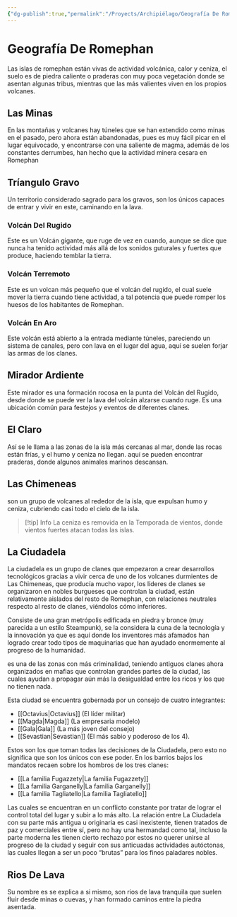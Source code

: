 ```yaml
---
{"dg-publish":true,"permalink":"/Proyects/Archipiélago/Geografía De Romephan/","title":"Geografía De Romephan","created":"Tuesday, 2023-10-24, 10:26:06 am","updated":"Tuesday, 2023-10-24, 12:22:44 pm"}
---
```



# Geografía De Romephan

Las islas de romephan están vivas de actividad volcánica, calor y ceniza, el suelo es de piedra caliente o praderas con muy poca vegetación donde se asentan algunas tribus, mientras que las más valientes viven en los propios volcanes. 

## Las Minas

En las montañas y volcanes hay túneles que se han extendido como minas en el pasado, pero ahora están abandonadas, pues es muy fácil picar en el lugar equivocado, y encontrarse con una saliente de magma, además de los constantes derrumbes, han hecho que la actividad minera cesara en Romephan

## Tríangulo Gravo

Un territorio considerado sagrado para los gravos, son los únicos capaces de entrar y vivir en este, caminando en la lava.

### Volcán Del Rugido

Este es un Volcán gigante, que ruge de vez en cuando, aunque se dice que nunca ha tenido actividad más allá de los sonidos guturales y fuertes que produce, haciendo temblar la tierra.

### Volcán Terremoto

Este es un volcan más pequeño que el volcán del rugido, el cual suele mover la tierra cuando tiene actividad, a tal potencia que puede romper los huesos de los habitantes de Romephan.

### Volcán En Aro

Este volcán está abierto a la entrada mediante túneles, pareciendo un sistema de canales, pero con lava en el lugar del agua, aquí se suelen forjar las armas de los clanes.

## Mirador Ardiente

Este mirador es una formación rocosa en la punta del Volcán del Rugido, desde donde se puede ver la lava del volcán alzarse cuando ruge. Es una ubicación común para festejos y eventos de diferentes clanes.

## El Claro

Así se le llama a las zonas de la isla más cercanas al mar, donde las rocas están frías, y el humo y ceniza no llegan. aquí se pueden encontrar praderas, donde algunos animales marinos descansan.

## Las Chimeneas

son un grupo de volcanes al rededor de la isla, que expulsan humo y ceniza, cubriendo casi todo el cielo de la isla.

 > [!tip] Info
 > La ceniza es removida en la Temporada de vientos, donde vientos fuertes atacan todas las islas.

## La Ciudadela

La ciudadela es un grupo de clanes que empezaron a crear desarrollos tecnológicos gracias a vivir cerca de uno de los volcanes durmientes de Las Chimeneas, que producía mucho vapor, los líderes de clanes se organizaron en nobles burgueses que controlan la ciudad, están relativamente aislados del resto de Romephan, con relaciones neutrales respecto al resto de clanes, viéndolos cómo inferiores.

Consiste de una gran metrópolis edificada en piedra y bronce (muy parecida a un estilo Steampunk), se la considera la cuna de la tecnología y la innovación ya que es aquí donde los inventores más afamados han logrado crear todo tipos de maquinarias que han ayudado enormemente al progreso de la humanidad.

es una de las zonas con más criminalidad, teniendo antiguos clanes ahora organizados en mafias que controlan grandes partes de la ciudad, las cuales ayudan a propagar aún más la desigualdad entre los ricos y los que no tienen nada. 

Esta ciudad se encuentra gobernada por un consejo de cuatro integrantes:

- [[Octavius\|Octavius]] (El líder militar)
- [[Magda\|Magda]] (La empresaria modelo)
- [[Gala\|Gala]] (La más joven del consejo)
- [[Sevastian\|Sevastian]] (El más sabio y poderoso de los 4).

Estos son los que toman todas las decisiones de la Ciudadela, pero esto no significa que son los únicos con ese poder. En los barrios bajos los mandatos recaen sobre los hombros de los tres clanes: 

- [[La familia Fugazzety\|La familia Fugazzety]] 
- [[La familia Garganelly\|La familia Garganelly]]  
- [[La familia Tagliatello\|La familia Tagliatello]] 

Las cuales se encuentran en un conflicto constante por tratar de lograr el control total del lugar y subir a lo más alto. La relación entre La Ciudadela con su parte más antigua u originaria es casi inexistente, tienen tratados de paz y comerciales entre sí, pero no hay una hermandad como tal, incluso la parte moderna les tienen cierto rechazo por estos no querer unirse al progreso de la ciudad y seguir con sus anticuadas actividades autóctonas, las cuales llegan a ser un poco “brutas” para los finos paladares nobles.

## Rios De Lava

Su nombre es se explica a si mismo, son rios de lava tranquila que suelen fluir desde minas o cuevas, y han formado caminos entre la piedra asentada.

